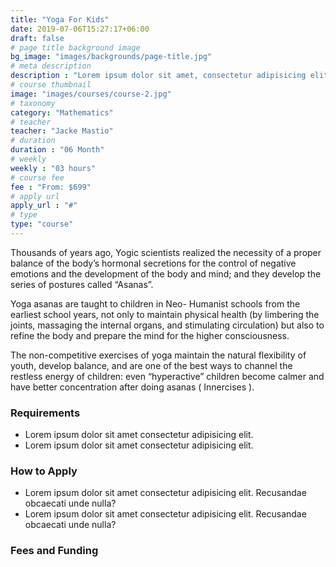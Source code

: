 ```yaml
---
title: "Yoga For Kids"
date: 2019-07-06T15:27:17+06:00
draft: false
# page title background image
bg_image: "images/backgrounds/page-title.jpg"
# meta description
description : "Lorem ipsum dolor sit amet, consectetur adipisicing elit, sed do eiusmod tempor incididunt ut labore. dolore magna aliqua. Ut enim ad minim veniam, quis nostrud."
# course thumbnail
image: "images/courses/course-2.jpg"
# taxonomy
category: "Mathematics"
# teacher
teacher: "Jacke Mastio"
# duration
duration : "06 Month"
# weekly
weekly : "03 hours"
# course fee
fee : "From: $699"
# apply url
apply_url : "#"
# type
type: "course"
---
```




Thousands of years ago, Yogic scientists realized the necessity of a proper balance of the body’s hormonal secretions for the control of negative emotions and the development of the body and mind; and they develop the series of postures called “Asanas”.

Yoga asanas are taught to children in Neo- Humanist schools from the earliest school years, not only to maintain physical health (by limbering the joints, massaging the internal organs, and stimulating circulation) but also to refine the body and prepare the mind for the higher consciousness.

The non-competitive exercises of yoga maintain the natural flexibility of youth, develop balance, and are one of the best ways to channel the restless energy of children: even “hyperactive” children become calmer and have better concentration after doing asanas ( Innercises ).



### Requirements

* Lorem ipsum dolor sit amet consectetur adipisicing elit.
* Lorem ipsum dolor sit amet consectetur adipisicing elit.


### How to Apply

* Lorem ipsum dolor sit amet consectetur adipisicing elit. Recusandae obcaecati unde nulla?
* Lorem ipsum dolor sit amet consectetur adipisicing elit. Recusandae obcaecati unde nulla?


### Fees and Funding
